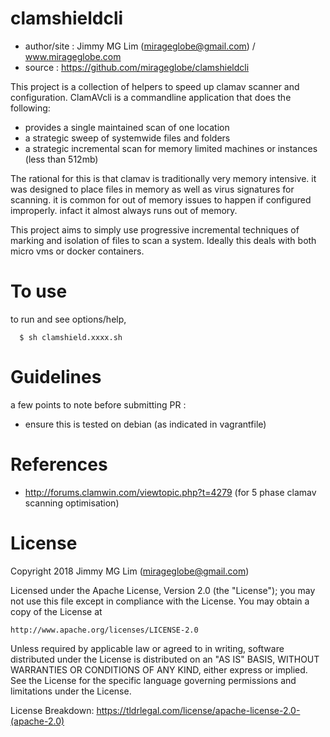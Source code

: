 
# clamshieldcli #

- author/site : Jimmy MG Lim (mirageglobe@gmail.com) / www.mirageglobe.com
- source : https://github.com/mirageglobe/clamshieldcli

This project is a collection of helpers to speed up clamav scanner and configuration. ClamAVcli is a commandline application that does the following:

* provides a single maintained scan of one location
* a strategic sweep of systemwide files and folders
* a strategic incremental scan for memory limited machines or instances (less than 512mb)

The rational for this is that clamav is traditionally very memory intensive. it was designed to place files in memory as well as virus signatures for scanning. it is common for out of memory issues to happen if configured improperly. infact it almost always runs out of memory.

This project aims to simply use progressive incremental techniques of marking and isolation of files to scan a system. Ideally this deals with both micro vms or docker containers.

# To use #

to run and see options/help,
```
  $ sh clamshield.xxxx.sh
```


# Guidelines #

a few points to note before submitting PR :

- ensure this is tested on debian (as indicated in vagrantfile)

# References #

- http://forums.clamwin.com/viewtopic.php?t=4279 (for 5 phase clamav scanning optimisation)

# License #

Copyright 2018 Jimmy MG Lim (mirageglobe@gmail.com)

Licensed under the Apache License, Version 2.0 (the "License");
you may not use this file except in compliance with the License.
You may obtain a copy of the License at

    http://www.apache.org/licenses/LICENSE-2.0

Unless required by applicable law or agreed to in writing, software
distributed under the License is distributed on an "AS IS" BASIS,
WITHOUT WARRANTIES OR CONDITIONS OF ANY KIND, either express or implied.
See the License for the specific language governing permissions and
limitations under the License.

License Breakdown: https://tldrlegal.com/license/apache-license-2.0-(apache-2.0)

